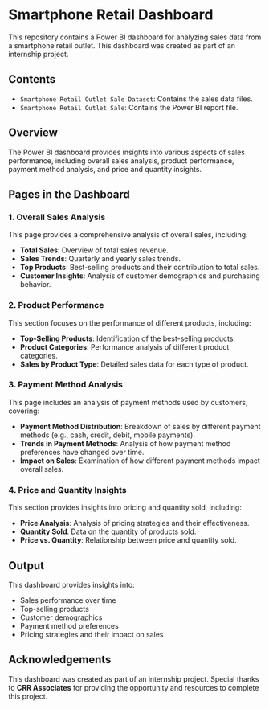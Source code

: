 # Smartphone Retail Dashboard
This repository contains a Power BI dashboard for analyzing sales data from a smartphone retail outlet. This dashboard was created as part of an internship project.

## Contents
- `Smartphone Retail Outlet Sale Dataset`: Contains the sales data files.
- `Smartphone Retail Outlet Sale`: Contains the Power BI report file.

## Overview
The Power BI dashboard provides insights into various aspects of sales performance, including overall sales analysis, product performance, payment method analysis, and price and quantity insights.

## Pages in the Dashboard

### 1. Overall Sales Analysis
This page provides a comprehensive analysis of overall sales, including:
- **Total Sales**: Overview of total sales revenue.
- **Sales Trends**: Quarterly and yearly sales trends.
- **Top Products**: Best-selling products and their contribution to total sales.
- **Customer Insights**: Analysis of customer demographics and purchasing behavior.

### 2. Product Performance
This section focuses on the performance of different products, including:
- **Top-Selling Products**: Identification of the best-selling products.
- **Product Categories**: Performance analysis of different product categories.
- **Sales by Product Type**: Detailed sales data for each type of product.

### 3. Payment Method Analysis
This page includes an analysis of payment methods used by customers, covering:
- **Payment Method Distribution**: Breakdown of sales by different payment methods (e.g., cash, credit, debit, mobile payments).
- **Trends in Payment Methods**: Analysis of how payment method preferences have changed over time.
- **Impact on Sales**: Examination of how different payment methods impact overall sales.

### 4. Price and Quantity Insights
This section provides insights into pricing and quantity sold, including:
- **Price Analysis**: Analysis of pricing strategies and their effectiveness.
- **Quantity Sold**: Data on the quantity of products sold.
- **Price vs. Quantity**: Relationship between price and quantity sold.
  
## Output
This dashboard provides insights into:
- Sales performance over time
- Top-selling products
- Customer demographics
- Payment method preferences
- Pricing strategies and their impact on sales

## Acknowledgements
This dashboard was created as part of an internship project. Special thanks to **CRR Associates** for providing the opportunity and resources to complete this project.
